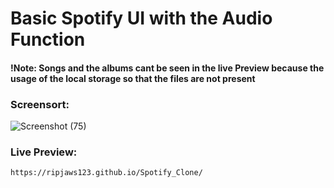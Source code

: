 # Basic Spotify UI with the Audio Function

#### !Note: Songs and the albums cant be seen in the live Preview because the usage of the local storage so that the files are not present 

### Screensort:

![Screenshot (75)](https://github.com/user-attachments/assets/ff66cced-1c2c-4e41-a7a4-36cab6c9bb8d)

### Live Preview:

    https://ripjaws123.github.io/Spotify_Clone/
